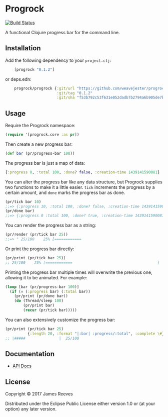 # Progrock

[![Build Status](https://travis-ci.org/weavejester/progrock.svg)](https://travis-ci.org/weavejester/progrock)

A functional Clojure progress bar for the command line.


## Installation

Add the following dependency to your `project.clj`:

```clojure
    [progrock "0.1.2"]
```

or deps.edn:

```clojure
    progrock/progrock {:git/url "https://github.com/weavejester/progrock.git"
                       :git/tag "0.1.2"
                       :git/sha "f53b792c53f631e052dadb7b2794a6b905de7b9e"}
```


## Usage

Require the Progrock namespace:

```clojure
(require '[progrock.core :as pr])
```

Then create a new progress bar:

```clojure
(def bar (pr/progress-bar 100))
```

The progress bar is just a map of data:

```clojure
{:progress 0, :total 100, :done? false, :creation-time 1439141590081}
```

You can alter the progress bar like any data structure, but Progrock
supplies two functions to make it a little easier. `tick` increments
the progress by a certain amount, and `done` marks the progress bar as
done.

```clojure
(pr/tick bar 10)
;;=> {:progress 10, :total 100, :done? false, :creation-time 1439141590081}
(pr/done bar)
;;=> {:progress 0 :total 100, :done? true, :creation-time 1439141590081}
```

You can render the progress bar as a string:

```clojure
(pr/render (pr/tick bar 25))
;;=> " 25/100    25% [============                                      ]  ETA: 00:00"
```

Or print the progress bar directly:

```clojure
(pr/print (pr/tick bar 25))
;; 25/100    25% [============                                      ]  ETA: 00:00
```

Printing the progress bar multiple times will overwrite the previous
one, allowing it to be animated. For example:

```clojure
(loop [bar (pr/progress-bar 100)]
  (if (= (:progress bar) (:total bar))
    (pr/print (pr/done bar))
    (do (Thread/sleep 100)
        (pr/print bar)
        (recur (pr/tick bar)))))
```

You can also extensively customize the progress bar:

```clojure
(pr/print (pr/tick bar 25)
          {:length 20, :format "|:bar| :progress/:total", :complete \#})
;; |#####               |  25/100
```


## Documentation

* [API Docs](https://weavejester.github.io/progrock/progrock.core.html)


## License

Copyright © 2017 James Reeves

Distributed under the Eclipse Public License either version 1.0 or (at
your option) any later version.
